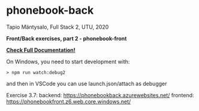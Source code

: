 # phonebook-back

Tapio Mäntysalo, Full Stack 2, UTU, 2020

**Front/Back exercises, part 2 - phonebook-front**

**[Check Full Documentation!](./docs/globals.md)**

On Windows, you need to start development with:
```
> npm run watch:debug2
```
and then in VSCode you can use launch.json/attach as debugger

Exercise 3.7: backend: https://phonebookback.azurewebsites.net/ frontend: https://phonebookfront.z6.web.core.windows.net/
